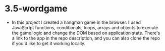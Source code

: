 # 3.5-wordgame
* In this project I created a hangman game in the browser. I used JavaScript functions, conditionals, loops, arrays and objects to execute the game logic and change the DOM based on application state. There's a link to the app in the repo description, and you can also clone the repo if you'd like to get it working locally. 
